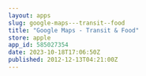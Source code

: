 ```yaml
---
layout: apps
slug: google-maps---transit--food
title: "Google Maps - Transit & Food"
store: apple
app_id: 585027354
date: 2023-10-18T17:06:50Z
published: 2012-12-13T04:21:00Z
---
```

